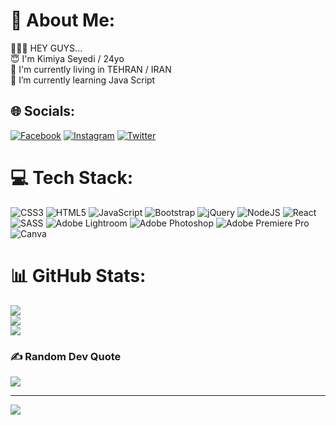 # 💫 About Me:
🙋🏻‍♀️ HEY GUYS...<br>😇 I'm Kimiya Seyedi / 24yo<br>🏡 I'm currently living in TEHRAN / IRAN<br>🌱 I’m currently learning Java Script


## 🌐 Socials:
[![Facebook](https://img.shields.io/badge/Facebook-%231877F2.svg?logo=Facebook&logoColor=white)](https://facebook.com/kimiyaseyedi) [![Instagram](https://img.shields.io/badge/Instagram-%23E4405F.svg?logo=Instagram&logoColor=white)](https://instagram.com/kkyyse) [![Twitter](https://img.shields.io/badge/Twitter-%231DA1F2.svg?logo=Twitter&logoColor=white)](https://twitter.com/kkyyse) 

# 💻 Tech Stack:
![CSS3](https://img.shields.io/badge/css3-%231572B6.svg?style=for-the-badge&logo=css3&logoColor=white) ![HTML5](https://img.shields.io/badge/html5-%23E34F26.svg?style=for-the-badge&logo=html5&logoColor=white) ![JavaScript](https://img.shields.io/badge/javascript-%23323330.svg?style=for-the-badge&logo=javascript&logoColor=%23F7DF1E) ![Bootstrap](https://img.shields.io/badge/bootstrap-%23563D7C.svg?style=for-the-badge&logo=bootstrap&logoColor=white) ![jQuery](https://img.shields.io/badge/jquery-%230769AD.svg?style=for-the-badge&logo=jquery&logoColor=white) ![NodeJS](https://img.shields.io/badge/node.js-6DA55F?style=for-the-badge&logo=node.js&logoColor=white) ![React](https://img.shields.io/badge/react-%2320232a.svg?style=for-the-badge&logo=react&logoColor=%2361DAFB) ![SASS](https://img.shields.io/badge/SASS-hotpink.svg?style=for-the-badge&logo=SASS&logoColor=white) ![Adobe Lightroom](https://img.shields.io/badge/Adobe%20Lightroom-31A8FF.svg?style=for-the-badge&logo=Adobe%20Lightroom&logoColor=white) ![Adobe Photoshop](https://img.shields.io/badge/adobephotoshop-%2331A8FF.svg?style=for-the-badge&logo=adobephotoshop&logoColor=white) ![Adobe Premiere Pro](https://img.shields.io/badge/Adobe%20Premiere%20Pro-9999FF.svg?style=for-the-badge&logo=Adobe%20Premiere%20Pro&logoColor=white) ![Canva](https://img.shields.io/badge/Canva-%2300C4CC.svg?style=for-the-badge&logo=Canva&logoColor=white)
# 📊 GitHub Stats:
![](https://github-readme-stats.vercel.app/api?username=kkyyse&theme=radical&hide_border=false&include_all_commits=false&count_private=false)<br/>
![](https://github-readme-streak-stats.herokuapp.com/?user=kkyyse&theme=radical&hide_border=false)<br/>
![](https://github-readme-stats.vercel.app/api/top-langs/?username=kkyyse&theme=radical&hide_border=false&include_all_commits=false&count_private=false&layout=compact)

### ✍️ Random Dev Quote
![](https://quotes-github-readme.vercel.app/api?type=horizontal&theme=radical)

---
[![](https://visitcount.itsvg.in/api?id=kkyyse&icon=0&color=11)](https://visitcount.itsvg.in)

<!-- Proudly created with GPRM ( https://gprm.itsvg.in ) -->
